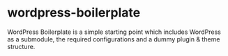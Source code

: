 wordpress-boilerplate
=====================

WordPress Boilerplate is a simple starting point which includes WordPress as a submodule, the required configurations and a dummy plugin &amp; theme structure.